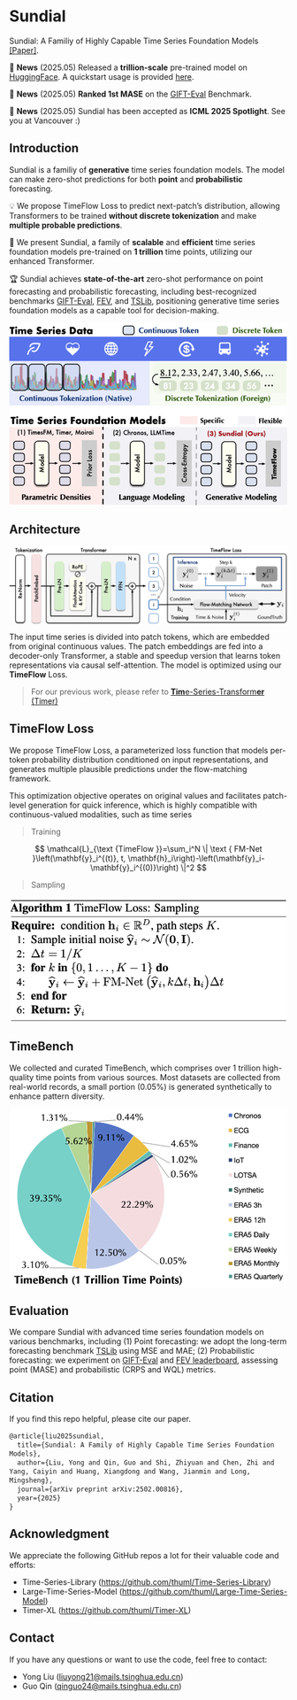 # Sundial

Sundial: A Familiy of Highly Capable  Time Series Foundation Models [[Paper]](https://arxiv.org/abs/2502.00816).

:triangular_flag_on_post: **News** (2025.05) Released a **trillion-scale** pre-trained model on [HuggingFace](https://huggingface.co/thuml/sundial-base-128m). A quickstart usage is provided [here](./quickstart_zero_shot.ipynb).

:triangular_flag_on_post: **News** (2025.05) **Ranked 1st MASE** on the [GIFT-Eval](https://huggingface.co/spaces/Salesforce/GIFT-Eval) Benchmark.

:triangular_flag_on_post: **News** (2025.05) Sundial has been accepted as **ICML 2025 Spotlight**. See you at Vancouver :)

## Introduction

Sundial is a familiy of **generative** time series foundation models. The model can make zero-shot predictions for both **point** and **probabilistic** forecasting.


💡 We propose TimeFlow Loss to predict next-patch’s distribution, allowing Transformers to be trained **without discrete tokenization** and make **multiple probable predictions**.

💪 We present Sundial, a family of **scalable** and **efficient** time series foundation models pre-trained on **1 trillion** time points, utilizing our enhanced Transformer.

🏆 Sundial achieves **state-of-the-art** zero-shot performance on point forecasting and probabilistic forecasting, including best-recognized benchmarks [GIFT-Eval](https://huggingface.co/spaces/Salesforce/GIFT-Eval), [FEV](https://huggingface.co/spaces/autogluon/fev-leaderboard), and [TSLib](https://github.com/thuml/Time-Series-Library), positioning generative time series foundation models as a capable tool for decision-making.

<p align="center">
<img src="./figures/motivation.png" alt="" align=center />
</p>

## Architecture

<p align="center">
<img src="./figures/arch.png" alt="" align=center />
</p>

The input time series is divided into patch tokens, which are embedded from original continuous values. The patch embeddings are fed into a decoder-only Transformer, a stable and speedup version that learns token representations via causal self-attention. The model is optimized using our **TimeFlow** Loss.

> For our previous work, please refer to [**Tim**e-Series-Transform**er** (Timer)](https://github.com/thuml/Large-Time-Series-Model)


## TimeFlow Loss

We propose TimeFlow Loss, a parameterized loss function that models per-token probability distribution conditioned on input representations, and generates multiple plausible predictions under the flow-matching framework.

This optimization objective operates on original values and facilitates patch-level generation for quick inference, which is highly compatible with continuous-valued modalities, such as time series


> Training

$$
\mathcal{L}_{\text {TimeFlow }}=\sum_i^N \| \text { FM-Net }\left(\mathbf{y}_i^{(t)}, t, \mathbf{h}_i\right)-\left(\mathbf{y}_i-\mathbf{y}_i^{(0)}\right) \|^2
$$

> Sampling

<p align="center">
<img src="./figures/tf_infer.png" alt="" align=center />
</p>

## TimeBench

We collected and curated TimeBench, which comprises over 1 trillion high-quality time points from various sources. Most datasets are collected from real-world records, a small portion (0.05%) is generated synthetically to enhance pattern diversity.

<p align="center">
<img src="./figures/data.png" alt="" align=center />
</p>

## Evaluation

We compare Sundial with advanced time series foundation models on various benchmarks, including (1) Point forecasting: we adopt the long-term forecasting benchmark [TSLib](https://github.com/thuml/Time-Series-Library) using MSE and MAE; (2) Probabilistic forecasting: we experiment on [GIFT-Eval](https://huggingface.co/spaces/Salesforce/GIFT-Eval) and [FEV leaderboard](https://huggingface.co/spaces/autogluon/fev-leaderboard), assessing point (MASE) and probabilistic (CRPS and WQL) metrics.


## Citation

If you find this repo helpful, please cite our paper. 

```
@article{liu2025sundial,
  title={Sundial: A Family of Highly Capable Time Series Foundation Models},
  author={Liu, Yong and Qin, Guo and Shi, Zhiyuan and Chen, Zhi and Yang, Caiyin and Huang, Xiangdong and Wang, Jianmin and Long, Mingsheng},
  journal={arXiv preprint arXiv:2502.00816},
  year={2025}
}
```

## Acknowledgment

We appreciate the following GitHub repos a lot for their valuable code and efforts:

- Time-Series-Library (https://github.com/thuml/Time-Series-Library)
- Large-Time-Series-Model (https://github.com/thuml/Large-Time-Series-Model)
- Timer-XL (https://github.com/thuml/Timer-XL)

## Contact

If you have any questions or want to use the code, feel free to contact:

* Yong Liu (liuyong21@mails.tsinghua.edu.cn)
* Guo Qin (qinguo24@mails.tsinghua.edu.cn)
